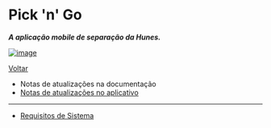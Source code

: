 # Pick 'n' Go

***A aplicação mobile de separação da Hunes.***

[![image](https://img.shields.io/badge/android->=5.0%20(Lollipop)-blue)](http://hunes.com.br/)

[Voltar](https://github.com/peedroca/documentations/blob/master/README.md#documentations)

- Notas de atualizações na documentação
- [Notas de atualizações no aplicativo](https://github.com/peedroca/documentations/blob/master/Pick%20'n'%20Go/notasAplicativo.md#notas-de-atualiza%C3%A7%C3%A3o)

---

- [Requisitos de Sistema](https://github.com/peedroca/documentations/blob/master/Pick%20'n'%20Go/requisitos.md#requisitos-de-sistema)
